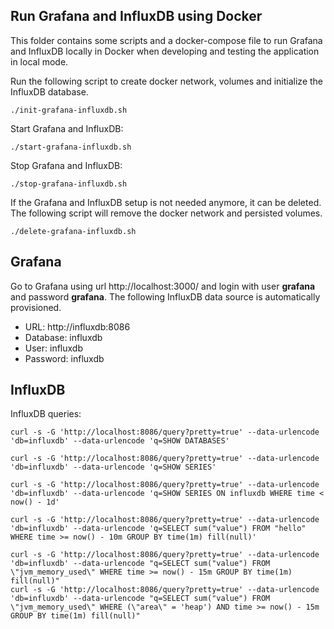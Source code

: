 ## Run Grafana and InfluxDB using Docker

This folder contains some scripts and a docker-compose file to run Grafana and InfluxDB locally
in Docker when developing and testing the application in local mode.

Run the following script to create docker network, volumes and initialize the InfluxDB database.

    ./init-grafana-influxdb.sh

Start Grafana and InfluxDB:

    ./start-grafana-influxdb.sh

Stop Grafana and InfluxDB:

    ./stop-grafana-influxdb.sh

If the Grafana and InfluxDB setup is not needed anymore, it can be deleted. The following script will
remove the docker network and persisted volumes.

    ./delete-grafana-influxdb.sh

## Grafana

Go to Grafana using url http://localhost:3000/ and login with user **grafana** and password **grafana**. The following InfluxDB
data source is automatically provisioned.

* URL: http://influxdb:8086
* Database: influxdb
* User: influxdb
* Password: influxdb

## InfluxDB

InfluxDB queries:

    curl -s -G 'http://localhost:8086/query?pretty=true' --data-urlencode 'db=influxdb' --data-urlencode 'q=SHOW DATABASES'

    curl -s -G 'http://localhost:8086/query?pretty=true' --data-urlencode 'db=influxdb' --data-urlencode 'q=SHOW SERIES'

    curl -s -G 'http://localhost:8086/query?pretty=true' --data-urlencode 'db=influxdb' --data-urlencode 'q=SHOW SERIES ON influxdb WHERE time < now() - 1d'

    curl -s -G 'http://localhost:8086/query?pretty=true' --data-urlencode 'db=influxdb' --data-urlencode 'q=SELECT sum("value") FROM "hello" WHERE time >= now() - 10m GROUP BY time(1m) fill(null)'

    curl -s -G 'http://localhost:8086/query?pretty=true' --data-urlencode 'db=influxdb' --data-urlencode "q=SELECT sum("value") FROM \"jvm_memory_used\" WHERE time >= now() - 15m GROUP BY time(1m) fill(null)"
    curl -s -G 'http://localhost:8086/query?pretty=true' --data-urlencode 'db=influxdb' --data-urlencode "q=SELECT sum("value") FROM \"jvm_memory_used\" WHERE (\"area\" = 'heap') AND time >= now() - 15m GROUP BY time(1m) fill(null)"
